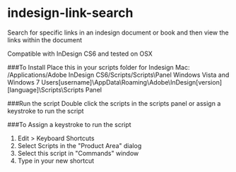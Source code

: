 # indesign-link-search

Search for specific links in an indesign document or book and then view the links within the document

Compatible with InDesign CS6 and tested on OSX

###To Install
Place this in your scripts folder for Indesign
Mac: /Applications/Adobe InDesign CS6/Scripts/Scripts\Panel
Windows Vista and Windows 7
Users\[username]\AppData\Roaming\Adobe\InDesign\[version]\[language]\Scripts\Scripts Panel

###Run the script 
Double click the scripts in the scripts panel or assign a keystroke to run the script

###To Assign a keystroke to run the script
1. Edit > Keyboard Shortcuts
2. Select Scripts in the "Product Area" dialog
3. Select this script in "Commands" window
4. Type in your new shortcut
